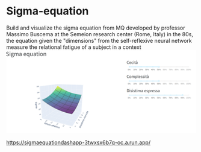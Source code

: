 # Sigma-equation
Build and visualize the sigma equation from MQ developed by professor Massimo Buscema at the Semeion research center (Rome, Italy) in the 80s, the equation given the "dimensions" from the self-reflexive neural network measure the relational fatigue of a subject in a context
<img title="Sigma equation plotly dash app" alt="Sigma equation image" src="/sigma_equation.png">

https://sigmaequationdashapp-3twxsx6b7q-oc.a.run.app/
